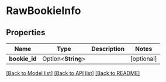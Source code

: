 # RawBookieInfo

## Properties

Name | Type | Description | Notes
------------ | ------------- | ------------- | -------------
**bookie_id** | Option<**String**> |  | [optional]

[[Back to Model list]](../README.md#documentation-for-models) [[Back to API list]](../README.md#documentation-for-api-endpoints) [[Back to README]](../README.md)


